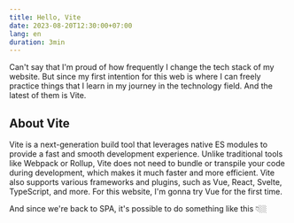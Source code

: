```yaml
---
title: Hello, Vite
date: 2023-08-20T12:30:00+07:00
lang: en
duration: 3min
---
```


Can't say that I'm proud of how frequently I change the tech stack of my website. But since my first intention for this web is where I can freely practice things that I learn in my journey in the technology field. And the latest of them is Vite.

## About Vite

Vite is a next-generation build tool that leverages native ES modules to provide a fast and smooth development experience. Unlike traditional tools like Webpack or Rollup, Vite does not need to bundle or transpile your code during development, which makes it much faster and more efficient. Vite also supports various frameworks and plugins, such as Vue, React, Svelte, TypeScript, and more. For this website, I'm gonna try Vue for the first time.

And since we're back to SPA, it's possible to do something like this 👇🏼

<div class="text-center">
  <ToggleTheme class="text-2xl pb-2 pt-1"/>
</div>

<NowPlaying />
